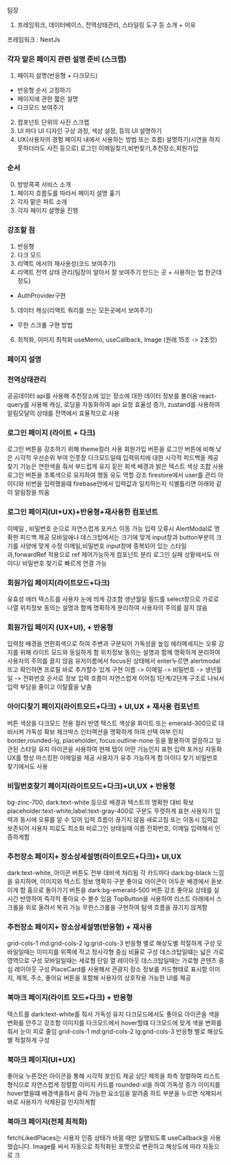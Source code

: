 팀장

1. 프레임워크, 데이터베이스, 전역상태관리, 스타일링 도구 등 소개 + 이유

프레임워크 : NextJs

### 각자 맡은 페이지 관련 설명 준비 (스크랩)

1. 페이지 설명(반응형 + 다크모드)

- 반응형 순서 고정하기
- 페이지에 관한 짧은 설명
- 다크모드 보여주기

2. 컴포넌트 단위의 사진 스크랩
3. UI 마다 UI 디자인 구상 과정, 색상 설정, 등의 UI 설명하기
4. UX(사용자의 경험 페이지 내에서 사용하는 방법 또는 흐름) 설명하기(시연을 하지 못하더라도 사진 등으로)
   로그인 이메일찾기,비번찾기,추천장소,회원가입

### 순서

0. 방방콕콕 서비스 소개
1. 페이지 흐름도를 따라서 페이지 설명 훑기
2. 각자 맡은 파트 소개
3. 각자 페이지 설명을 진행

### 강조할 점

1. 반응형
2. 다크 모드
3. 리액트 에서의 재사용성(코드 보여주기)
4. 리액트 전역 상태 관리(팀장이 알아서 잘 보여주기 만드는 곳 + 사용하는 법 한군데 정도)

- AuthProvider구현

5. 데이터 캐싱(리액트 쿼리를 쓰는 모든곳에서 보여주기)

- 무한 스크롤 구현 방법

6. 최적화, 이미지 최적화 useMemo, useCallback, Image (원래 15초 -> 2초컷)

### 페이지 설명

### 전역상태관리

공공데이터 api를 사용해 추천장소에 있는 장소에 대한 데이터 정보를 불러옴
react-query를 사용해 캐싱, 로딩을 자동화하여 api 요청 효율성 증가,
zustand를 사용하여 알림모달의 상태를 전역에서 효율적으로 사용

### 로그인 페이지 (라이트 + 다크)

로그인 버튼을 강조하기 위해 theme컬러 사용
회원가입 버튼을 로그인 버튼에 비해 낮은 시각적 우선순위 부여
인풋창 다크모드일때 입력위치에 대한 시각적 피드백을 제공
찾기 기능은 연한색을 줘서 부드럽게 유지
짙은 회색 배경과 밝은 텍스트 색상 조합 사용 로그인 버튼을 초록색으로 유지하여 행동 유도 역할 강조
firestore에서 user를 관리 아이디와 비번을 입력했을떄 firebase안에서 입력값과 일치하는지 식별틀리면 아래와 같이 알림창을 띄움

### 로그인 페이지(UI+UX)+반응형+재사용한 컴포넌트

이메일 , 비밀번호 순으로 자연스럽게 포커스 이동 가능
입력 오류시 AlertModal로 명확한 피드백 제공
모바일에나 데스크탑에서는 크기에 맞게 input창과 button부분의 크기를 사양에 맞게 수정
이메일,비밀번호 input창에 중복되어 있는 스타일과,forwardRef 적용으로 ref 제어가능하게 컴포넌트 분리
로그인 실패 상황에서도 아이디/ 비밀번호 찾기로 빠르게 연결 가능

### 회원가입 페이지(라이트모드+다크)

유효성 에러 텍스트를 사용자 눈에 띄게 강조함
생년월일 필드를 select창으로 가로로 나열
위치정보 동의는 설명과 함께 명확하게 분리하여 사용자의 주의를 끌지 않음

### 회원가입 페이지 (UX+UI), + 반응형

입력창 배경을 연한회색으로 하여 주변과 구분되어 가독성을 높임
에러메세지는 오류 감지를 위해 라이트 모드와 동일하게 함
위치정보 동의는 설명과 함께 명확하게 분리하여 사용자의 주의를 끌지 않음
유저이름에서 focus된 상태에서 enter누르면 alertmodal뜨고 확인하면 프로필 바로 추가할수 있게 구현
이름 -> 이메일 -> 비밀번호 -> 생년월일 -> 전화번호 순서로 정보 입력 흐름이 자연스럽게 이어짐
1단계/2단계 구조로 나눠서 입력 부담을 줄이고 이탈률을 낮춤

### 아이디찾기 페이지(라이트모드+다크) + UI,UX + 재사용 컴포넌트

버튼 색상을 다크모드 전용 컬러 반영
텍스트 색상을 화이트 또는 emerald-300으로 대비시켜 가독성 확보
체크박스 인터랙션을 명확하게 하여 선택 여부 인지
border,rounded-lg, placeholder, focus:outline-none 등을 활용하여 깔끔하고 일관된 스타일 유지
아이콘을 사용하여 현재 탭이 어떤 기능인지 표현
입력 포커싱 자동화 UX를 향상 마스킹한 이메일을 제공 사용자가 유추 가능하게 함
아이디 찾기 비밀번호 찾기에서도 사용

### 비밀번호찾기 페이지(라이트모드+다크)+UI,UX + 반응형

bg-zinc-700, dark:text-white 등으로 배경과 텍스트의 명확한 대비 확보
placeholder:text-white,label:text-gray-400로 구분도 뚜렷하게 표현
사용자가 입력과 동시에 오류를 알 수 있어 입력 흐름이 끊기지 않음
새로고침 또는 이동시 입력값 보존되어 사용자 피로도 최소화
비로그인 상태일때 이름 전화번호, 이메일 입력해서 인증하게함

### 추천장소 페이지+ 장소상세설명(라이트모드+다크)+ UI,UX

dark:text-white, 아이콘 버튼도 전부 대비색 처리됨
각 카드마다 dark:bg-black 느낌을 유지하며, 이미지와 텍스트 정보 명확히 구분
좋아요 아이콘이 어두운 배경에서 돋보이게 함
홈으로 돌아가기 버튼을 dark:bg-emerald-500 버튼 강조
좋아요 상태를 실시간 반영하여 즉각적 좋아요 수 볼수 있음
TopButton을 사용하여 리스트 아래에서 스크롤을 위로 올려서 복귀 가능
무한스크롤을 구현하여 탐색 흐름을 끊기지 않게함

### 추천장소 페이지+ 장소상세설명(반응형) + 재사용

grid-cols-1 md:grid-cols-2 lg:grid-cols-3 반응형 별로 해상도별 적절하게 구성
모바일일때는 이미지를 위쪽에 작고 정사각형 중심 비율로 구성 데스크탑일떄는 넓은 가로 영역으로 구성
모바일일때는 세로형 단일 열 레이아웃 데스크탑일때는 가로형 콘텐츠 중심 레이아웃 구성
PlaceCard를 사용해서 관광지 장소 정보를 카드형태로 표시함 이미지, 제목, 주소, 좋아요 버튼을 포함해 사용자의 상호작용 가능한 UI를 제공

### 북마크 페이지(라이트 모드+다크) + 반응형

텍스트를 dark:text-white를 줘서 가독성 유지
다크모드에서도 좋아요 아이콘을 색을 변화를 안주고 강조함
이미지를 다크모드에서 hover할떄 다크모드에 맞게 색을 변화를 줘서 눈이 피로 줄임
grid-cols-1 md:grid-cols-2 lg:grid-cols-3 반응형 별로 해상도별 적절하게 구성

### 북마크 페이지(UI+UX)

좋아요 누른것은 아이콘을 통해 시각적 포인트 제공
상단 제목을 좌측 정렬하여 리스트형식으로 자연스럽게 정렬함
이미지 카드를 rounded-xl을 하여 가독성 증가
이미지를 hover했을떄 배경색을줘서 클릭 가능한 요소임을 알려줌
하트 부분을 누르면 삭제되서 바로 사용자가 삭제된걸 인지하게함

### 북마크 페이지(전체 최적화)

fetchLikedPlaces는 사용자 인증 상태가 바뀔 때만 실행되도록 useCallback을 사용했습니다.
Image를 써서 자동으로 최적화된 포멧으로 변환하고 해상도에 따라 자동으로 크
